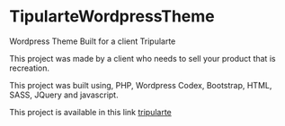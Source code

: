 # TipularteWordpressTheme
Wordpress Theme Built for a client Tripularte

This project was made by a client who needs to sell your product that is recreation.

This project was built using, PHP, Wordpress Codex, Bootstrap, HTML, SASS, JQuery and javascript.

This project is available in this link [tripularte](http://tripularte.com.br/)
